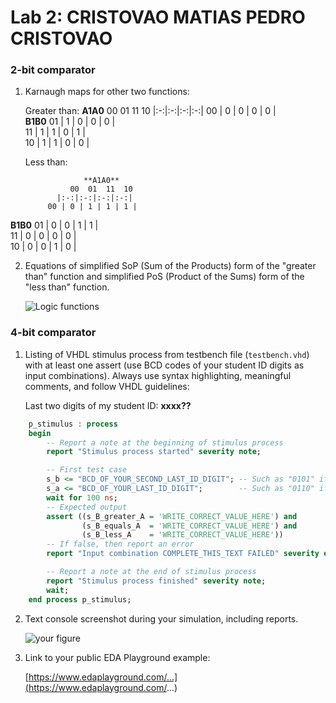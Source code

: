 # Lab 2: CRISTOVAO MATIAS PEDRO CRISTOVAO

### 2-bit comparator

1. Karnaugh maps for other two functions:

   Greater than:
                    **A1A0**
	             00  01  11  10
		        |:-:|:-:|:-:|:-:|
 	        00 | 0 | 0 | 0 | 0 |  
  **B1B0** 01 | 1 | 0 | 0 | 0 |  
  	        11 | 1 | 1 | 0 | 1 |  
  	        10 | 1 | 1 | 0 | 0 | 

   Less than:

                    **A1A0**
	             00  01  11  10
              |:-:|:-:|:-:|:-:|
 	        00 | 0 | 1 | 1 | 1 |  
 **B1B0**  01 | 0 | 0 | 1 | 1 |  
  	        11 | 0 | 0 | 0 | 0 |  
  	        10 | 0 | 0 | 1 | 0 | 


2. Equations of simplified SoP (Sum of the Products) form of the "greater than" function and simplified PoS (Product of the Sums) form of the "less than" function.

   ![Logic functions](images/comparator_min.png)

### 4-bit comparator

1. Listing of VHDL stimulus process from testbench file (`testbench.vhd`) with at least one assert (use BCD codes of your student ID digits as input combinations). Always use syntax highlighting, meaningful comments, and follow VHDL guidelines:

   Last two digits of my student ID: **xxxx??**

```vhdl
    p_stimulus : process
    begin
        -- Report a note at the beginning of stimulus process
        report "Stimulus process started" severity note;

        -- First test case
        s_b <= "BCD_OF_YOUR_SECOND_LAST_ID_DIGIT"; -- Such as "0101" if ID = xxxx56
        s_a <= "BCD_OF_YOUR_LAST_ID_DIGIT";        -- Such as "0110" if ID = xxxx56
        wait for 100 ns;
        -- Expected output
        assert ((s_B_greater_A = 'WRITE_CORRECT_VALUE_HERE') and
                (s_B_equals_A  = 'WRITE_CORRECT_VALUE_HERE') and
                (s_B_less_A    = 'WRITE_CORRECT_VALUE_HERE'))
        -- If false, then report an error
        report "Input combination COMPLETE_THIS_TEXT FAILED" severity error;

        -- Report a note at the end of stimulus process
        report "Stimulus process finished" severity note;
        wait;
    end process p_stimulus;
```

2. Text console screenshot during your simulation, including reports.

   ![your figure]()

3. Link to your public EDA Playground example:

   [https://www.edaplayground.com/...](https://www.edaplayground.com/...)
